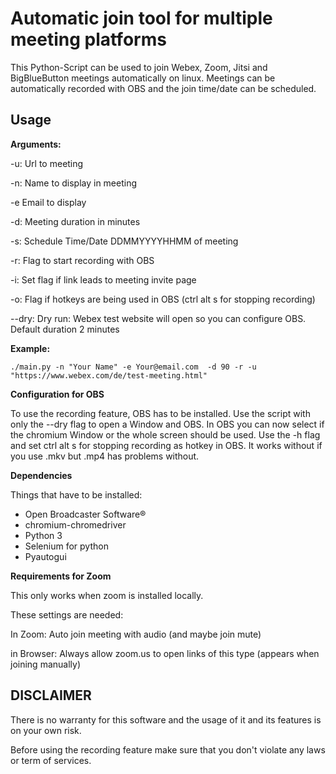 # Automatic join tool for multiple meeting platforms

This Python-Script can be used to join Webex, Zoom, Jitsi and BigBlueButton meetings automatically on linux. 
Meetings can be automatically recorded with OBS and the join time/date can be scheduled.

## Usage
**Arguments:**

-u: Url to meeting

-n: Name to display in meeting

-e Email to display

-d: Meeting duration in minutes

-s: Schedule Time/Date DDMMYYYYHHMM of meeting

-r: Flag to start recording with OBS

-i: Set flag if link leads to meeting invite page

-o: Flag if hotkeys are being used in OBS (ctrl alt s for stopping recording)

--dry: Dry run: Webex test website will open so you can configure OBS. Default duration 2 minutes

**Example:**

`./main.py -n "Your Name" -e Your@email.com  -d 90 -r -u "https://www.webex.com/de/test-meeting.html"`

**Configuration for OBS**

To use the recording feature, OBS has to be installed.
Use the script with only the --dry flag to open a Window and OBS. 
In OBS you can now select if the chromium Window or the whole screen should be used.
Use the -h flag and set ctrl alt s for stopping recording as hotkey in OBS. 
It works without if you use .mkv but .mp4 has problems without. 

**Dependencies**

Things that have to be installed:

- Open Broadcaster Software®
- chromium-chromedriver
- Python 3
- Selenium for python
- Pyautogui

**Requirements for Zoom**

This only works when zoom is installed locally.

These settings are needed:

In Zoom: Auto join meeting with audio (and maybe join mute)

in Browser: Always allow zoom.us to open links of this type (appears when joining manually)


## DISCLAIMER
There is no warranty for this software and the usage of it and its features is on your own risk.

Before using the recording feature make sure that you don't violate any laws or term of services.
